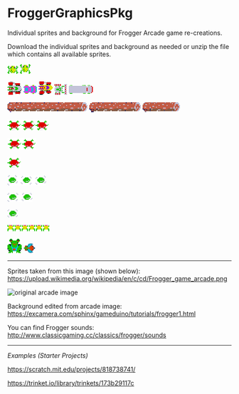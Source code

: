 # FroggerGraphicsPkg


Individual sprites and background for Frogger Arcade game re-creations.


Download the individual sprites and background as needed or unzip the file which contains all available sprites.


![frog sprite](https://github.com/nguyenchloet/FroggerGraphicsPkg/blob/main/frog1.png)
![jumping frog sprite](https://github.com/nguyenchloet/FroggerGraphicsPkg/blob/main/frog2.png)


![car 1](https://github.com/nguyenchloet/FroggerGraphicsPkg/blob/main/car1.png)
![car 2](https://github.com/nguyenchloet/FroggerGraphicsPkg/blob/main/car2.png)
![car 3](https://github.com/nguyenchloet/FroggerGraphicsPkg/blob/main/car3.png)
![car 4](https://github.com/nguyenchloet/FroggerGraphicsPkg/blob/main/car4.png)
![car 5](https://github.com/nguyenchloet/FroggerGraphicsPkg/blob/main/car5.png)


![log 1](https://github.com/nguyenchloet/FroggerGraphicsPkg/blob/main/log1.png)
![log 2](https://github.com/nguyenchloet/FroggerGraphicsPkg/blob/main/log2.png)
![log 3](https://github.com/nguyenchloet/FroggerGraphicsPkg/blob/main/log3.png)


![3 turtles](https://github.com/nguyenchloet/FroggerGraphicsPkg/blob/main/3turtles.png)


![2 turtles](https://github.com/nguyenchloet/FroggerGraphicsPkg/blob/main/2turtles.png)


![1 turtle](https://github.com/nguyenchloet/FroggerGraphicsPkg/blob/main/1turtle.png)

![3 shells](https://github.com/nguyenchloet/FroggerGraphicsPkg/blob/main/3shells.png) 


![2 shells](https://github.com/nguyenchloet/FroggerGraphicsPkg/blob/main/2shells.png) 


![1 shells](https://github.com/nguyenchloet/FroggerGraphicsPkg/blob/main/1shell.png)

![6 lives](https://github.com/nguyenchloet/FroggerGraphicsPkg/blob/main/6lives.png)

![end frog](https://github.com/nguyenchloet/FroggerGraphicsPkg/blob/main/endfrog.png)
![fly](https://github.com/nguyenchloet/FroggerGraphicsPkg/blob/main/fly.png)


***

Sprites taken from this image (shown below): https://upload.wikimedia.org/wikipedia/en/c/cd/Frogger_game_arcade.png


![original arcade image](https://upload.wikimedia.org/wikipedia/en/c/cd/Frogger_game_arcade.png)



Background edited from arcade image: https://excamera.com/sphinx/gameduino/tutorials/frogger1.html

You can find Frogger sounds: http://www.classicgaming.cc/classics/frogger/sounds

***

<em> Examples (Starter Projects) </em> 


https://scratch.mit.edu/projects/818738741/


https://trinket.io/library/trinkets/173b29117c
